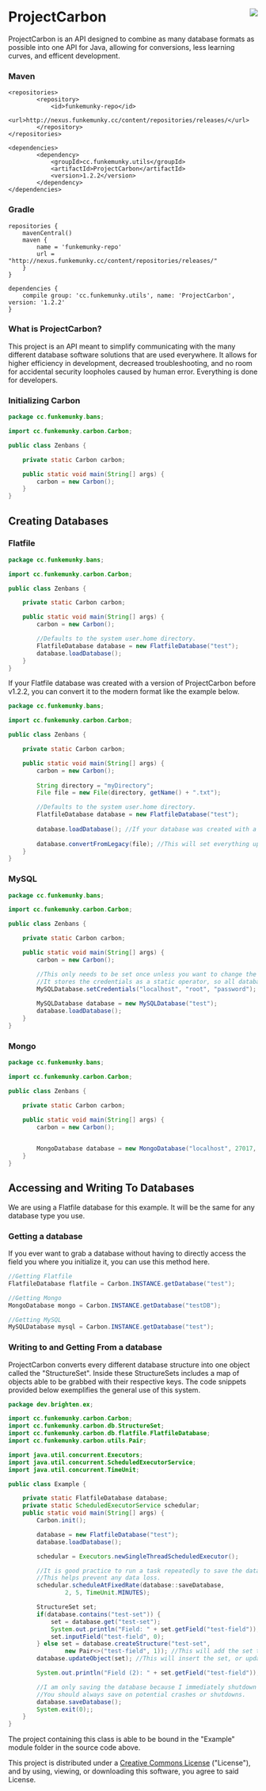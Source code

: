 # ProjectCarbon    <a href="https://creativecommons.org/licenses/by-sa/4.0/"><img align="right" src="https://i.creativecommons.org/l/by-sa/4.0/88x31.png"></a>
ProjectCarbon is an API designed to combine as many database formats as possible into one API for Java, allowing for conversions, less learning curves, and efficent development.

### Maven
```
<repositories>
        <repository>
            <id>funkemunky-repo</id>
            <url>http://nexus.funkemunky.cc/content/repositories/releases/</url>
        </repository>
</repositories>

<dependencies>
        <dependency>
            <groupId>cc.funkemunky.utils</groupId>
            <artifactId>ProjectCarbon</artifactId>
            <version>1.2.2</version>
        </dependency>
</dependencies>
```

### Gradle
```
repositories {
    mavenCentral()
    maven {
        name = 'funkemunky-repo'
        url = "http://nexus.funkemunky.cc/content/repositories/releases/"
    }
}

dependencies {
    compile group: 'cc.funkemunky.utils', name: 'ProjectCarbon', version: '1.2.2'
}
```

### What is ProjectCarbon?
This project is an API meant to simplify communicating with the many different database software solutions that are used everywhere. It allows for higher efficiency in development, decreased troubleshooting, and no room for accidental security loopholes caused by human error. Everything is done for developers.

### Initializing Carbon
```java
package cc.funkemunky.bans;

import cc.funkemunky.carbon.Carbon;

public class Zenbans {

    private static Carbon carbon;

    public static void main(String[] args) {
        carbon = new Carbon();
    }
}
```

## Creating Databases

### Flatfile
```java
package cc.funkemunky.bans;

import cc.funkemunky.carbon.Carbon;

public class Zenbans {

    private static Carbon carbon;

    public static void main(String[] args) {
        carbon = new Carbon();

        //Defaults to the system user.home directory.
        FlatfileDatabase database = new FlatfileDatabase("test");
        database.loadDatabase();
    }
}
```

If your Flatfile database was created with a version of ProjectCarbon before v1.2.2, you can convert it to the modern format like the example below.

```java
package cc.funkemunky.bans;

import cc.funkemunky.carbon.Carbon;

public class Zenbans {

    private static Carbon carbon;

    public static void main(String[] args) {
        carbon = new Carbon();
        
        String directory = "myDirectory";
        File file = new File(directory, getName() + ".txt");

        //Defaults to the system user.home directory.
        FlatfileDatabase database = new FlatfileDatabase("test");
        
        database.loadDatabase(); //If your database was created with a legacy version, this will not import anything from it.
        
        database.convertFromLegacy(file); //This will set everything up and will only need to be run once.
    }
}
```

### MySQL
```java
package cc.funkemunky.bans;

import cc.funkemunky.carbon.Carbon;

public class Zenbans {

    private static Carbon carbon;

    public static void main(String[] args) {
        carbon = new Carbon();

        //This only needs to be set once unless you want to change the credentials.
        //It stores the credentials as a static operator, so all databases will be able to access it.
        MySQLDatabase.setCredentials("localhost", "root", "password");
        
        MySQLDatabase database = new MySQLDatabase("test");
        database.loadDatabase();
    }
}
```

### Mongo
```java
package cc.funkemunky.bans;

import cc.funkemunky.carbon.Carbon;

public class Zenbans {

    private static Carbon carbon;

    public static void main(String[] args) {
        carbon = new Carbon();

       
        MongoDatabase database = new MongoDatabase("localhost", 27017, "testDB", "admin", "password");
    }
}
```

## Accessing and Writing To Databases
We are using a Flatfile database for this example. It will be the same for any database type you use.

### Getting a database
If you ever want to grab a database without having to directly access the field you where you initialize it,
you can use this method here.
```java
//Getting Flatfile
FlatfileDatabase flatfile = Carbon.INSTANCE.getDatabase("test");

//Getting Mongo
MongoDatabase mongo = Carbon.INSTANCE.getDatabase("testDB");

//Getting MySQL
MySQLDatabase mysql = Carbon.INSTANCE.getDatabase("test");
```

### Writing to and Getting From a database
ProjectCarbon converts every different database structure into one object called the "StructureSet". Inside these StructureSets includes a map of objects able to be grabbed with their respective keys. The code snippets provided below exemplifies the general use of this system.

```java
package dev.brighten.ex;

import cc.funkemunky.carbon.Carbon;
import cc.funkemunky.carbon.db.StructureSet;
import cc.funkemunky.carbon.db.flatfile.FlatfileDatabase;
import cc.funkemunky.carbon.utils.Pair;

import java.util.concurrent.Executors;
import java.util.concurrent.ScheduledExecutorService;
import java.util.concurrent.TimeUnit;

public class Example {

    private static FlatfileDatabase database;
    private static ScheduledExecutorService schedular;
    public static void main(String[] args) {
        Carbon.init();

        database = new FlatfileDatabase("test");
        database.loadDatabase();

        schedular = Executors.newSingleThreadScheduledExecutor();

        //It is good practice to run a task repeatedly to save the database.
        //This helps prevent any data loss.
        schedular.scheduleAtFixedRate(database::saveDatabase,
                2, 5, TimeUnit.MINUTES);

        StructureSet set;
        if(database.contains("test-set")) {
            set = database.get("test-set");
            System.out.println("Field: " + set.getField("test-field"));
            set.inputField("test-field", 0);
        } else set = database.createStructure("test-set",
                new Pair<>("test-field", 1)); //This will add the set to database cache.
        database.updateObject(set); //This will insert the set, or update any existing set.

        System.out.println("Field (2): " + set.getField("test-field"));

        //I am only saving the database because I immediately shutdown the program.
        //You should always save on potential crashes or shutdowns.
        database.saveDatabase();
        System.exit(0);;
    }
}
```
The project containing this class is able to be bound in the "Example" module folder in the source code above.



This project is distributed under a <a href="https://creativecommons.org/licenses/by-sa/4.0/"> Creative Commons License</a> ("License"), and by using, viewing, or downloading this software, you agree to said License.
